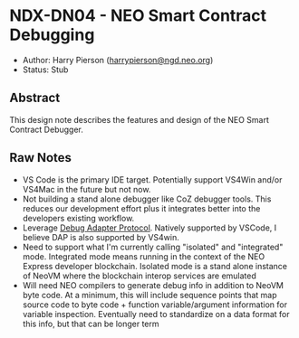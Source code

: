 # NDX-DN04 - NEO Smart Contract Debugging

- Author: Harry Pierson (harrypierson@ngd.neo.org)
- Status: Stub

## Abstract

This design note describes the features and design of the NEO Smart Contract Debugger.

## Raw Notes

- VS Code is the primary IDE target. Potentially support VS4Win and/or VS4Mac in the future but not now.
- Not building a stand alone debugger like CoZ debugger tools. This reduces our development effort plus it
  integrates better into the developers existing workflow.
- Leverage [Debug Adapter Protocol](https://microsoft.github.io/debug-adapter-protocol/). Natively supported
  by VSCode, I believe DAP is also supported by VS4win.
- Need to support what I'm currently calling "isolated" and "integrated" mode. Integrated mode means running
  in the context of the NEO Express developer blockchain. Isolated mode is a stand alone instance of NeoVM
  where the blockchain interop services are emulated
- Will need NEO compilers to generate debug info in addition to NeoVM byte code. At a minimum, this will include
  sequence points that map source code to byte code + function variable/argument information for variable inspection.
  Eventually need to standardize on a data format for this info, but that can be longer term
